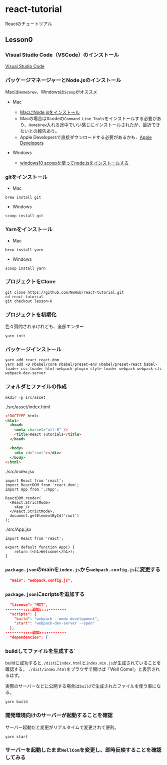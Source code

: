 # react-tutorial

Reactのチュートリアル

## Lesson0

### Visual Studio Code（VSCode）のインストール

[Visual Studio Code](https://azure.microsoft.com/ja-jp/products/visual-studio-code/)

### パッケージマネージャーとNode.jsのインストール

Macは`Homebrew`、Windowsは`Scoop`がオススメ

- Mac
  - [MacにNode.jsをインストール](https://qiita.com/kyosuke5_20/items/c5f68fc9d89b84c0df09)
  - Macの場合はXcodeの`Command Line Tools`をインストールする必要があり、`Homebrew`入れる途中でいい感じにインストールされたが、最近できないとの報告あり。
  - Apple Developersで直接ダウンロードする必要があるかも、[Apple Developers](https://qiita.com/mochiflappe/items/b6ecbe9d9a3a37cebbab)

- Windows
  - [windows10 scoopを使ってnode.jsをインストールする](https://mebee.info/2020/04/20/post-10056/)

### gitをインストール

- Mac

``` shell
brew install git
```

- Windows

``` shell
scoop install git
```

### Yarnをインストール

- Mac

``` shell
brew install yarn
```

- Windows

``` shell
scoop install yarn
```

### プロジェクトをClone

```shell
git clone https://github.com/NwHub/react-tutorial.git
cd react-tutorial
git checkout lesson-0
```

### プロジェクトを初期化

色々質問されるけれども、全部エンター

```shell
yarn init
```

### パッケージインストール

```shell
yarn add react react-dom
yarn add -D @babel/core @babel/preset-env @babel/preset-react babel-loader css-loader html-webpack-plugin style-loader webpack webpack-cli webpack-dev-server
```

### フォルダとファイルの作成

```shell
mkdir -p src/asset
```

./src/asset/index.html

```html
<!DOCTYPE html>
<html>
  <head>
    <meta charset="utf-8" />
    <title>React Tutorials</title>
  </head>

  <body>
    <div id="root"></div>
  </body>
</html>
```

./src/index.jsx

```JSX
import React from 'react';
import ReactDOM from 'react-dom';
import App from './App';

ReactDOM.render(
  <React.StrictMode>
    <App />
  </React.StrictMode>,
  document.getElementById('root')
);
```

./src/App.jsx

```JSX
import React from 'react';

export default function App() {
    return (<h1>Welcome!</h1>);
}
```

### `package.json`のmainを`index.js`から`webpack.config.js`に変更する

``` JSON
  "main": "webpack.config.js",
```

### `package.json`にscriptsを追加する

``` JSON
  "license": "MIT",
--------↓↓↓↓追加↓↓↓↓--------
  "scripts": {
    "build": "webpack --mode development",
    "start": "webpack-dev-server --open"
  },
--------↑↑↑↑追加↑↑↑↑--------
  "dependencies": {
```

### buildしてファイルを生成する`

buildに成功すると`./dist`に`index.html`と`index.min.js`が生成されていることを確認する。
`./dist/index.html`をブラウザで開けば「Well Come!」と表示されるはず。

実際のサーバーなどに公開する場合は`build`で生成されたファイルを使う事になる。

```shell
yarn build
```

### 開発環境向けのサーバーが起動することを確認

サーバー起動だと変更がリアルタイムで変更されて便利。

```shell
yarn start
```

### サーバーを起動したまま`WellCom`を変更し、即時反映することを確認してみる
